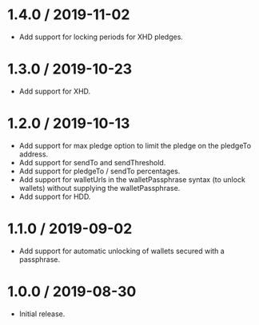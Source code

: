 1.4.0 / 2019-11-02
==================

* Add support for locking periods for XHD pledges.

1.3.0 / 2019-10-23
==================

* Add support for XHD.

1.2.0 / 2019-10-13
==================

* Add support for max pledge option to limit the pledge on the pledgeTo address.
* Add support for sendTo and sendThreshold.
* Add support for pledgeTo / sendTo percentages.
* Add support for walletUrls in the walletPassphrase syntax (to unlock wallets) without supplying the walletPassphrase.
* Add support for HDD.

1.1.0 / 2019-09-02
==================

* Add support for automatic unlocking of wallets secured with a passphrase.

1.0.0 / 2019-08-30
==================

* Initial release.

